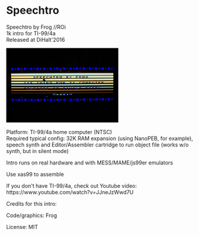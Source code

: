 # Speechtro
Speechtro by Frog //ROi<br>
1k intro for TI-99/4a<br>
Released at DiHalt'2016<br>
<p>
<img src="screenshot_300.jpg"/>
<p>
Platform: TI-99/4a home computer (NTSC)<br>
Required typical config: 32K RAM expansion (using NanoPEB, for example), speech synth and Editor/Assembler cartridge to run object file (works w/o synth, but in silent mode)<br>

<p>Intro runs on real hardware and with MESS/MAME/js99er emulators

<p>Use xas99 to assemble

<p>If you don't have TI-99/4a, check out Youtube video: https://www.youtube.com/watch?v=JJneJzWwd7U

<p>Credits for this intro:
<p>
Code/graphics: Frog<br>

<p>License: MIT
